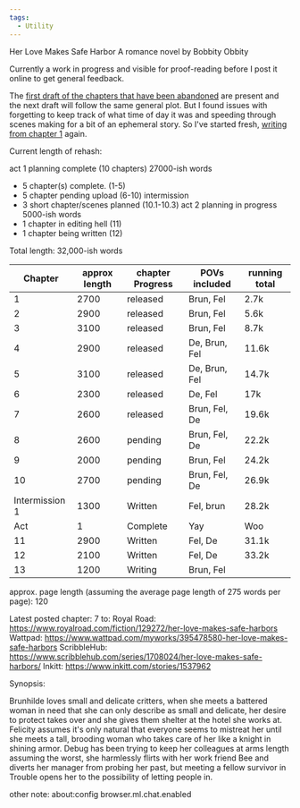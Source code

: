 ```yaml
---
tags:
  - Utility
---
```

Her Love Makes Safe Harbor
A romance novel by Bobbity Obbity

Currently a work in progress and visible for proof-reading before I post it online to get general feedback.

The [first draft of the chapters that have been abandoned](https://github.com/RobbingSpree/HLMSH-Novel/blob/main/chapters_as_imported/Chapter0.md) are present and the next draft will follow the same general plot. 
But I found issues with forgetting to keep track of what time of day it was and speeding through scenes making for a bit of an ephemeral story.
So I've started fresh, [writing from chapter 1](https://github.com/RobbingSpree/HLMSH-Novel/blob/main/new%20chapters%202nd%20attempt/Chapter%201.md) again.

Current length of rehash:

act 1 planning complete (10 chapters) 27000-ish words
- 5 chapter(s) complete. (1-5)
- 5 chapter pending upload (6-10)
intermission
- 3 short chapter/scenes planned (10.1-10.3)
act 2 planning in progress 5000-ish words
- 1 chapter in editing hell (11)
- 1 chapter being written (12)

Total length: 32,000-ish words

| Chapter        | approx length | chapter Progress | POVs included | running total |
| -------------- | ------------- | ---------------- | ------------- | ------------- |
| 1              | 2700          | released         | Brun, Fel     | 2.7k          |
| 2              | 2900          | released         | Brun, Fel     | 5.6k          |
| 3              | 3100          | released         | Brun, Fel     | 8.7k          |
| 4              | 2900          | released         | De, Brun, Fel | 11.6k         |
| 5              | 3100          | released         | De, Brun, Fel | 14.7k         |
| 6              | 2300          | released         | De, Fel       | 17k           |
| 7              | 2600          | released         | Brun, Fel, De | 19.6k         |
| 8              | 2600          | pending          | Brun, Fel, De | 22.2k         |
| 9              | 2000          | pending          | Brun, Fel     | 24.2k         |
| 10             | 2700          | pending          | Brun, Fel, De | 26.9k         |
| Intermission 1 | 1300          | Written          | Fel, brun     | 28.2k         |
| Act            | 1             | Complete         | Yay           | Woo           |
| 11             | 2900          | Written          | Fel, De       | 31.1k         |
| 12             | 2100          | Written          | Fel, De       | 33.2k         |
| 13             | 1200          | Writing          | Brun, Fel     |               |
approx. page length (assuming the average page length of 275 words per page): 120

Latest posted chapter:
7
to:
Royal Road: https://www.royalroad.com/fiction/129272/her-love-makes-safe-harbors
Wattpad: https://www.wattpad.com/myworks/395478580-her-love-makes-safe-harbors
ScribbleHub: https://www.scribblehub.com/series/1708024/her-love-makes-safe-harbors/
Inkitt: https://www.inkitt.com/stories/1537962

Synopsis:

Brunhilde loves small and delicate critters, when she meets a battered woman in need that she can only describe as small and delicate, her desire to protect takes over and she gives them shelter at the hotel she works at.
Felicity assumes it's only natural that everyone seems to mistreat her until she meets a tall, brooding woman who takes care of her like a knight in shining armor.
Debug has been trying to keep her colleagues at arms length assuming the worst, she harmlessly flirts with her work friend Bee and diverts her manager from probing her past, but meeting a fellow survivor in Trouble opens her to the possibility of letting people in.


other note:
about:config
browser.ml.chat.enabled